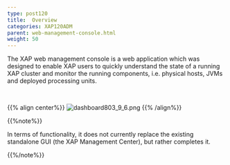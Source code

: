 ```yaml
---
type: post120
title:  Overview
categories: XAP120ADM
parent: web-management-console.html
weight: 50
---
```





The XAP web management console is a web application which was designed to enable XAP users to quickly understand the state of a running XAP cluster and monitor the running components, i.e. physical hosts, JVMs and deployed processing units.

<br>

{{% align center%}}
![dashboard803_9_6.png](/attachment_files/web-console/dashboard.jpg)
{{% /align%}}

{{%note%}}

In terms of functionality, it does not currently replace the existing standalone GUI (the XAP Management Center), but rather completes it.

{{%/note%}}


